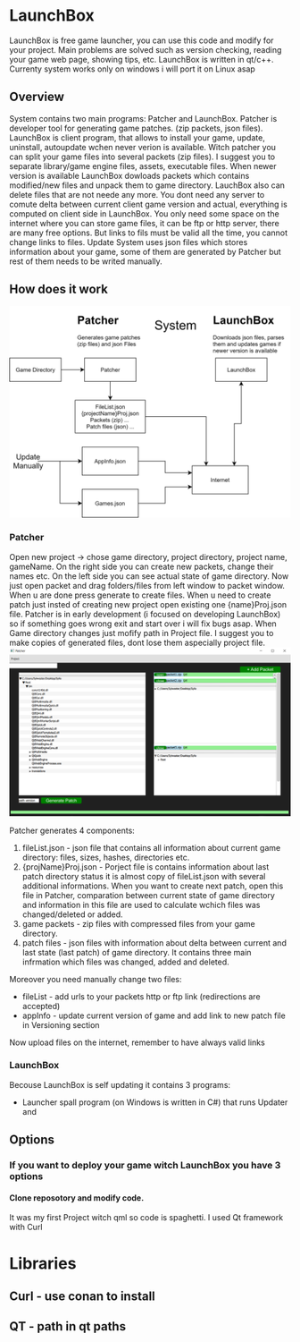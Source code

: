 # LaunchBox
LaunchBox is free game launcher, you can use this code and modify for your project. Main problems are solved such as version checking, reading your game web page, showing tips, etc. LaunchBox is written in qt/c++. Currenty system works only on windows i will port it on Linux asap
## Overview
System contains two main programs: Patcher and LaunchBox. Patcher is developer tool for generating game patches. (zip packets, json files). LaunchBox is client program, that allows to install your game, update, uninstall, autoupdate wchen never verion is available. Witch patcher you can split your game files into several packets (zip files). I suggest you to separate library/game engine files, assets, executable files. When newer version is available LaunchBox dowloads packets which contains modified/new files and unpack them to game directory. LauchBox also can delete files that are not neede any more. You dont need any server to comute delta between current client game version and actual, everything is computed on client side in LaunchBox. You only need some space on the internet where you can store game files, it can be ftp or http server, there are many free options. But links to fils must be valid all the time, you cannot change links to files. Update System uses json files which stores information about your game, some of them are generated by Patcher but rest of them needs to be writed manually.
## How does it work
![system](ScreenShots/Whole_system.png) 
### Patcher
Open new project -> chose game directory, project directory, project name, gameName. On the right side you can create new packets, change their names etc. On the left side you can see actual state of game directory. Now just open packet and drag folders/files from left window to packet window. When u are done press generate to create files. When u need to create patch just insted of creating new project open existing one {name}Proj.json file. Patcher is in early development (i focused on developing LaunchBox) so if something goes wrong exit and start over i will fix bugs asap. When Game directory changes just mofify path in Project file. I suggest you to make copies of generated files, dont lose them aspecially project file.
![system](ScreenShots/Patcher.png)


Patcher generates 4 components:
1. fileList.json - json file that contains all information about current game directory: files, sizes, hashes, directories etc.
2. {projName}Proj.json - Porject file is contains information about last patch directory status it is almost copy of fileList.json with several additional informations. When you want to create next patch, open this file in Patcher, comparation between current state of game directory and information in this file are used to calculate wchich files was changed/deleted or added.
3. game packets - zip files with compressed files from your game directory.
4. patch files - json files with information about delta between current and last state (last patch) of game directory. It contains three main infrmation which files was changed, added and deleted.


Moreover you need manually change two files:
* fileList - add urls to your packets http or ftp link (redirections are accepted)
* appInfo - update current version of game and add link to new patch file in Versioning section


Now upload files on the internet, remember to have always valid links

### LaunchBox
Becouse LaunchBox is self updating it contains 3 programs:
* Launcher spall program (on Windows is written in C#) that runs Updater and
## Options
### If you want to deploy your game witch LaunchBox you have 3 options
#### Clone reposotory and modify code. 
It was my first Project witch qml so code is spaghetti. I used Qt framework with Curl
# Libraries
## Curl - use conan to install
## QT - path in qt paths
